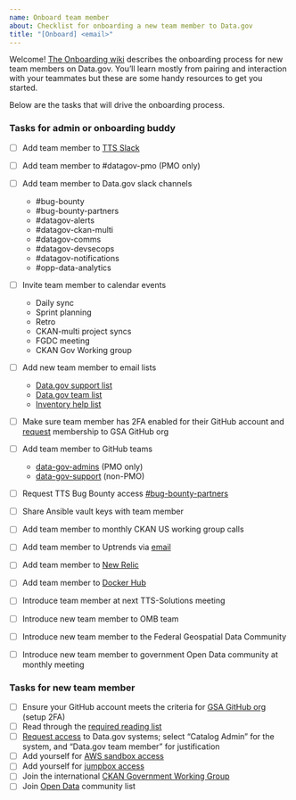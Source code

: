 ```yaml
---
name: Onboard team member
about: Checklist for onboarding a new team member to Data.gov
title: "[Onboard] <email>"
---
```

Welcome! [The Onboarding wiki](https://github.com/GSA/datagov-deploy/wiki/Onboarding-Offboarding) describes the onboarding process for new team members on Data.gov. You’ll learn mostly from pairing and interaction with your teammates but these are some handy resources to get you started.

Below are the tasks that will drive the onboarding process.


### Tasks for admin or onboarding buddy

- [ ] Add team member to [TTS Slack](https://handbook.18f.gov/slack/#tts-staff)
- [ ] Add team member to #datagov-pmo (PMO only)
- [ ] Add team member to Data.gov slack channels
  - #bug-bounty
  - #bug-bounty-partners
  - #datagov-alerts
  - #datagov-ckan-multi
  - #datagov-comms
  - #datagov-devsecops
  - #datagov-notifications
  - #opp-data-analytics
- [ ] Invite team member to calendar events
  - Daily sync
  - Sprint planning
  - Retro
  - CKAN-multi project syncs
  - FGDC meeting
  - CKAN Gov Working group
- [ ] Add new team member to email lists
  - [Data.gov support list](https://groups.google.com/a/gsa.gov/forum/#!forum/datagov)
  - [Data.gov team list](https://groups.google.com/a/gsa.gov/forum/#!forum/datagovhelp)
  - [Inventory help list](https://groups.google.com/a/gsa.gov/forum/#!aboutgroup/inventory-help)
- [ ] Make sure team member has 2FA enabled for their GitHub account and [request](https://github.com/GSA/GitHub-Administration/blob/master/README.md#requesting-access-to-the-gsa-organization) membership to GSA GitHub org
- [ ] Add team member to GitHub teams
  - [data-gov-admins](https://github.com/orgs/GSA/teams/data-gov-admin/members) (PMO only)
  - [data-gov-support](https://github.com/orgs/GSA/teams/data-gov-support/members) (non-PMO)
- [ ] Request TTS Bug Bounty access [#bug-bounty-partners](https://gsa-tts.slack.com/messages/C5JQCD9PH)
- [ ] Share Ansible vault keys with team member
- [ ] Add team member to monthly CKAN US working group calls
- [ ] Add team member to Uptrends via [email](https://docs.google.com/spreadsheets/d/1Z9Zpr1mpx-65i_fH2VTbVofPtidpLZs5cnkO0Jz53Vc/edit#gid=0)
- [ ] Add team member to [New Relic](https://newrelic.com)
- [ ] Add team member to [Docker Hub](https://cloud.docker.com/orgs/datagov/teams)
- [ ] Introduce team member at next TTS-Solutions meeting
- [ ] Introduce new team member to OMB team
- [ ] Introduce new team member to the Federal Geospatial Data Community
- [ ] Introduce new team member to government Open Data community at monthly meeting


### Tasks for new team member

- [ ] Ensure your GitHub account meets the criteria for [GSA GitHub org](https://github.com/GSA/GitHub-Administration/blob/master/README.md) (setup 2FA)
- [ ] Read through the [required reading list](https://github.com/GSA/datagov-deploy/wiki/Onboarding-Offboarding#reading-list)
- [ ] [Request access](https://docs.google.com/forms/d/e/1FAIpQLSetStmwqrbMWDz_WIlh1trjhP0PFCjKXHzshsJveYmtIvlG2Q/viewform) to Data.gov systems; select “Catalog Admin” for the system, and “Data.gov team member” for justification
- [ ] Add yourself for [AWS sandbox access](https://github.com/GSA/datagov-infrastructure-live/tree/master/iam#new-users)
- [ ] Add yourself for [jumpbox access](https://github.com/GSA/datagov-deploy/blob/develop/ansible/group_vars/all/vault.yml)
- [ ] Join the international [CKAN Government Working Group](https://docs.google.com/document/d/1d04ZmvSCjb3zhsIZW01wSkoRSzIiLyWen5Z8iwfzhIU/edit)
- [ ] Join [Open Data](https://digital.gov/communities/open-data/) community list

